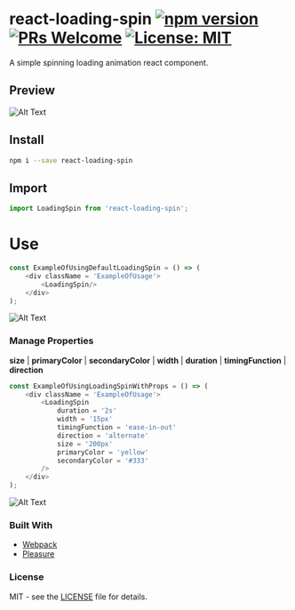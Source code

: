 # react-loading-spin [![npm version](https://badge.fury.io/js/react-loading-spin.svg)](https://badge.fury.io/js/react-loading-spin) [![PRs Welcome](https://img.shields.io/badge/PRs-welcome-brightgreen.svg?style=flat-square)](http://makeapullrequest.com) [![License: MIT](https://img.shields.io/badge/License-MIT-green.svg)](https://opensource.org/licenses/MIT)
A simple spinning loading animation react component.

## Preview
![Alt Text](https://i.imgur.com/n3b1ZOq.gif)

## Install
``` sh
npm i --save react-loading-spin
```

## Import
``` javascript
import LoadingSpin from 'react-loading-spin';
```

# Use
``` javascript
const ExampleOfUsingDefaultLoadingSpin = () => (
    <div className = 'ExampleOfUsage'>
        <LoadingSpin/>
    </div>
);
```
![Alt Text](https://i.imgur.com/tc13kFO.gif)

### Manage Properties
**size** | **primaryColor** | **secondaryColor** | **width** | **duration** | **timingFunction** | **direction**

``` javascript
const ExampleOfUsingLoadingSpinWithProps = () => (
    <div className = 'ExampleOfUsage'>
        <LoadingSpin
            duration = '2s'
            width = '15px'
            timingFunction = 'ease-in-out'
            direction = 'alternate'
            size = '200px'
            primaryColor = 'yellow'
            secondaryColor = '#333'
        />
    </div>
);
```
![Alt Text](https://i.imgur.com/R6MKodl.gif)

### Built With
* [Webpack](https://webpack.js.org/)
* [Pleasure](https://en.wikipedia.org/wiki/Pleasure)

### License
MIT - see the [LICENSE](LICENSE) file for details.
